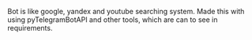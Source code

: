Bot is like google, yandex and youtube searching system. Made this with using pyTelegramBotAPI and other tools, which are can to see in requirements. 
